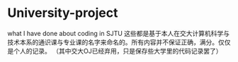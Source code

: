 # University-project
what I have done about coding in SJTU
这些都是基于本人在交大计算机科学与技术本系的通识课与专业课的名字来命名的。所有内容并不保证正确，满分。仅仅是个人的记录。
（其中交大OJ已经弃用，只是保存些大学里的代码记录罢了）
